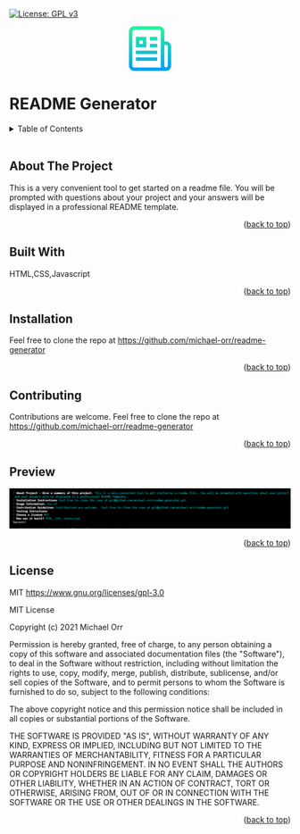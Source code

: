 
  <div id="top"></div>
  
  [![License: GPL v3](https://img.shields.io/badge/License-GPLv3-blue.svg)](https://www.gnu.org/licenses/gpl-3.0)
  
  <div align="center">
  <img src="./assets/images/readmelogo.png" alt="Logo" width="80" height="80">
</div>
  <h1>README Generator</h2>

  <!-- TABLE OF CONTENTS -->
  <details>
  <summary>Table of Contents</summary>
  <ol>
    <li><a href="#about-the-project">About The Project</a></li>
    <li><a href="#built-with">Built With</a></li>
    <li><a href="#installation">Installation</a></li>
    <li><a href="#preview">Preview</a></li>
    <li><a href="#contributing">Contributing</a></li>
    <li><a href="#license">License</a></li>
  </ol>
</details>
</br>


  ## About The Project
  This is a very convenient tool to get started on a readme file.  You will be prompted with questions about your project and your answers will be displayed in a professional README template.
  <p align="right">(<a href="#top">back to top</a>)</p>

  ## Built With
  HTML,CSS,Javascript
  <p align="right">(<a href="#top">back to top</a>)</p>

  ## Installation
  Feel free to clone the repo at https://github.com/michael-orr/readme-generator
  <p align="right">(<a href="#top">back to top</a>)</p>

  ## Contributing
  Contributions are welcome.  Feel free to clone the repo at https://github.com/michael-orr/readme-generator
  <p align="right">(<a href="#top">back to top</a>)</p>

  ## Preview
 ![This is a preview of README generator.](./assets/images/readme-generator.PNG)
  <p align="right">(<a href="#top">back to top</a>)</p>
 
  ## License
  MIT https://www.gnu.org/licenses/gpl-3.0
  
  
MIT License

Copyright (c) 2021 Michael Orr

Permission is hereby granted, free of charge, to any person obtaining a copy
of this software and associated documentation files (the "Software"), to deal
in the Software without restriction, including without limitation the rights
to use, copy, modify, merge, publish, distribute, sublicense, and/or sell
copies of the Software, and to permit persons to whom the Software is
furnished to do so, subject to the following conditions:

The above copyright notice and this permission notice shall be included in all
copies or substantial portions of the Software.

THE SOFTWARE IS PROVIDED "AS IS", WITHOUT WARRANTY OF ANY KIND, EXPRESS OR
IMPLIED, INCLUDING BUT NOT LIMITED TO THE WARRANTIES OF MERCHANTABILITY,
FITNESS FOR A PARTICULAR PURPOSE AND NONINFRINGEMENT. IN NO EVENT SHALL THE
AUTHORS OR COPYRIGHT HOLDERS BE LIABLE FOR ANY CLAIM, DAMAGES OR OTHER
LIABILITY, WHETHER IN AN ACTION OF CONTRACT, TORT OR OTHERWISE, ARISING FROM,
OUT OF OR IN CONNECTION WITH THE SOFTWARE OR THE USE OR OTHER DEALINGS IN THE
SOFTWARE.
  <p align="right">(<a href="#top">back to top</a>)</p>
  

